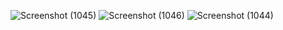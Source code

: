 ![Screenshot (1045)](https://github.com/user-attachments/assets/e436f3d0-14cf-4687-b040-c05eab2fa468)
![Screenshot (1046)](https://github.com/user-attachments/assets/9ba13187-074b-4f05-b0d8-1cd9014ec1a2)
![Screenshot (1044)](https://github.com/user-attachments/assets/16d04908-e9c0-4c4d-9e1d-2af244b15329)
